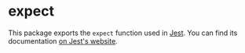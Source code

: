 # expect

This package exports the `expect` function used in
[Jest](https://facebook.github.io/jest/). You can find its documentation
[on Jest's website](https://facebook.github.io/jest/docs/en/expect.html).
